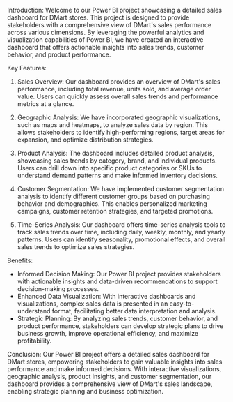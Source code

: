 Introduction:
Welcome to our Power BI project showcasing a detailed sales dashboard for DMart stores. This project is designed to provide stakeholders with a comprehensive view of DMart's sales performance across various dimensions. By leveraging the powerful analytics and visualization capabilities of Power BI, we have created an interactive dashboard that offers actionable insights into sales trends, customer behavior, and product performance.

Key Features:
1. Sales Overview: Our dashboard provides an overview of DMart's sales performance, including total revenue, units sold, and average order value. Users can quickly assess overall sales trends and performance metrics at a glance.

2. Geographic Analysis: We have incorporated geographic visualizations, such as maps and heatmaps, to analyze sales data by region. This allows stakeholders to identify high-performing regions, target areas for expansion, and optimize distribution strategies.

3. Product Analysis: The dashboard includes detailed product analysis, showcasing sales trends by category, brand, and individual products. Users can drill down into specific product categories or SKUs to understand demand patterns and make informed inventory decisions.

4. Customer Segmentation: We have implemented customer segmentation analysis to identify different customer groups based on purchasing behavior and demographics. This enables personalized marketing campaigns, customer retention strategies, and targeted promotions.

5. Time-Series Analysis: Our dashboard offers time-series analysis tools to track sales trends over time, including daily, weekly, monthly, and yearly patterns. Users can identify seasonality, promotional effects, and overall sales trends to optimize sales strategies.

Benefits:
- Informed Decision Making: Our Power BI project provides stakeholders with actionable insights and data-driven recommendations to support decision-making processes.
- Enhanced Data Visualization: With interactive dashboards and visualizations, complex sales data is presented in an easy-to-understand format, facilitating better data interpretation and analysis.
- Strategic Planning: By analyzing sales trends, customer behavior, and product performance, stakeholders can develop strategic plans to drive business growth, improve operational efficiency, and maximize profitability.

Conclusion:
Our Power BI project offers a detailed sales dashboard for DMart stores, empowering stakeholders to gain valuable insights into sales performance and make informed decisions. With interactive visualizations, geographic analysis, product insights, and customer segmentation, our dashboard provides a comprehensive view of DMart's sales landscape, enabling strategic planning and business optimization.
